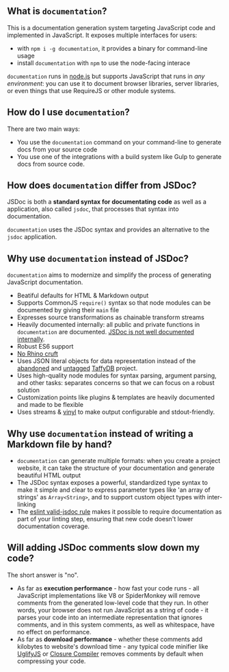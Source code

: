 ## What is `documentation`?

This is a documentation generation system targeting JavaScript code and implemented
in JavaScript. It exposes multiple interfaces for users:

* with `npm i -g documentation`, it provides a binary for command-line usage
* install `documentation` with `npm` to use the node-facing interace

`documentation` runs in [node.js](https://nodejs.org/) but supports JavaScript
that runs in _any environment_: you can use it to document browser libraries,
server libraries, or even things that use RequireJS or other module systems.

## How do I use `documentation`?

There are two main ways:

* You use the `documentation` command on your command-line to generate docs
  from your source code
* You use one of the integrations with a build system like Gulp to generate
  docs from source code.

## How does `documentation` differ from JSDoc?

JSDoc is both a **standard syntax for documentating code** as well as a
application, also called `jsdoc`, that processes that syntax into documentation.

`documentation` uses the JSDoc syntax and provides an alternative to the `jsdoc`
application.

## Why use `documentation` instead of JSDoc?

`documentation` aims to modernize and simplify the process of generating JavaScript
documentation.

* Beatiful defaults for HTML & Markdown output
* Supports CommonJS `require()` syntax so that node modules can be documented
  by giving their `main` file
* Expresses source transformations as chainable transform streams
* Heavily documented internally: all public and private functions in `documentation`
  are documented. [JSDoc is not well documented internally](https://github.com/jsdoc3/jsdoc/issues/839).
* Robust ES6 support
* [No Rhino cruft](https://github.com/jsdoc3/jsdoc/issues/942)
* Uses JSON literal objects for data representation instead of the [abandoned](https://github.com/typicaljoe/taffydb/graphs/contributors)
  and [untagged](https://github.com/jsdoc3/jsdoc/blob/master/package.json#L25) [TaffyDB](http://www.taffydb.com/) project.
* Uses high-quality node modules for syntax parsing, argument parsing, and other
  tasks: separates concerns so that we can focus on a robust solution
* Customization points like plugins & templates are heavily documented and
  made to be flexible
* Uses streams & [vinyl](https://github.com/wearefractal/vinyl) to make
  output configurable and stdout-friendly.

## Why use `documentation` instead of writing a Markdown file by hand?

* `documentation` can generate multiple formats: when you create a project
  website, it can take the structure of your documentation and generate
  beautiful HTML output
* The JSDoc syntax exposes a powerful, standardized type syntax to make it
  simple and clear to express parameter types like 'an array of strings'
  as `Array<String>`, and to support custom object types with inter-linking
* The [eslint valid-jsdoc rule](http://eslint.org/docs/rules/valid-jsdoc.html)
  makes it possible to require documentation as part of your linting step,
  ensuring that new code doesn't lower documentation coverage.

## Will adding JSDoc comments slow down my code?

The short answer is "no".

* As far as **execution performance** - how fast your code runs -
  all JavaScript implementations like V8 or SpiderMonkey will remove
  comments from the generated low-level code that they run. In other words,
  your browser does not run JavaScript as a string of code - it parses your
  code into an intermediate representation that ignores comments, and in this
  system comments, as well as whitespace, have no effect on performance.
* As far as **download performance** - whether these comments add kilobytes to
  website's download time - any typical code minifier
  like [UglifyJS](https://github.com/mishoo/UglifyJS) or [Closure Compiler](https://developers.google.com/closure/compiler/)
  removes comments by default when compressing your code.
